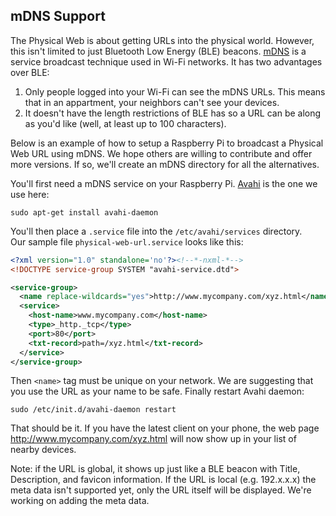 ## mDNS Support

The Physical Web is about getting URLs into the physical world. However, this isn't limited to just Bluetooth Low Energy (BLE) beacons. [mDNS](http://en.wikipedia.org/wiki/Multicast_DNS) is a service broadcast technique used in Wi-Fi networks. It has two advantages over BLE: 

1. Only people logged into your Wi-Fi can see the mDNS URLs. This means that in an appartment, your neighbors can't see your devices.
2. It doesn't have the length restrictions of BLE has so a URL can be along as you'd like (well, at least up to 100 characters).

Below is an example of how to setup a Raspberry Pi to broadcast a Physical Web URL using mDNS. We hope others are willing to contribute and offer more versions. If so, we'll create an mDNS directory for all the alternatives.

You'll first need a mDNS service on your Raspberry Pi. [Avahi](http://www.avahi.org/) is the one we use here:
```shell
sudo apt-get install avahi-daemon
```

You'll then place a `.service` file into the `/etc/avahi/services` directory.  
Our sample file `physical-web-url.service` looks like this:

```xml
<?xml version="1.0" standalone='no'?><!--*-nxml-*-->
<!DOCTYPE service-group SYSTEM "avahi-service.dtd">

<service-group>
  <name replace-wildcards="yes">http://www.mycompany.com/xyz.html</name>
  <service>
    <host-name>www.mycompany.com</host-name>
    <type>_http._tcp</type>
    <port>80</port>
    <txt-record>path=/xyz.html</txt-record>
  </service>
</service-group>
```

Then `<name>` tag must be unique on your network. We are suggesting that you use the URL as your name to be safe. 
Finally restart Avahi daemon:
```shell
sudo /etc/init.d/avahi-daemon restart
```

That should be it. If you have the latest client on your phone, the web page http://www.mycompany.com/xyz.html will now show up in your list of nearby devices.

Note: if the URL is global, it shows up just like a BLE beacon with Title, Description, and favicon information. If the URL is local (e.g. 192.x.x.x) the meta data isn't supported yet, only the URL itself will be displayed. We're working on adding the meta data.
